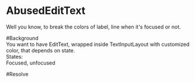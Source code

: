 # AbusedEditText
Well you know, to break the colors of label, line when it's focused or not.

#Background  
You want to have EditText, wrapped inside TextInputLayout with customized color, that depends on state.  
States:  
Focused, unfocused  
  
  
#Resolve
